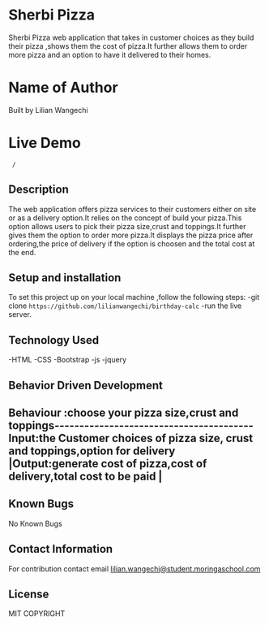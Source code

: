 # Sherbi Pizza
Sherbi Pizza web application that takes in customer choices as they build their pizza ,shows them the cost of pizza.It further allows them to order more pizza and an option to have it delivered to their homes.

# Name of Author
Built by Lilian Wangechi

# Live Demo
` /`

## Description
The web application offers pizza services to their customers either on site or as a delivery option.It relies on the concept of build your pizza.This option allows users to pick their pizza size,crust and toppings.It further gives them the option to order more pizza.It displays the pizza price after ordering,the price of delivery if the option is choosen and the total cost at the end. 

## Setup and installation
To set this project up on your local machine ,follow the following steps:
-git clone `https://github.com/lilianwangechi/birthday-calc`
-run the live server. 

## Technology Used
-HTML
-CSS
-Bootstrap
-js
-jquery
## Behavior Driven Development
Behaviour :choose your pizza size,crust  and toppings----------------------------------------              
Input:the Customer choices of pizza size, crust and toppings,option for delivery       
|Output:generate cost of pizza,cost of delivery,total cost to be paid             |
--------------------     
 
## Known Bugs
No Known Bugs 


## Contact Information
For contribution contact email lilian.wangechi@student.moringaschool.com


## License
MIT
COPYRIGHT